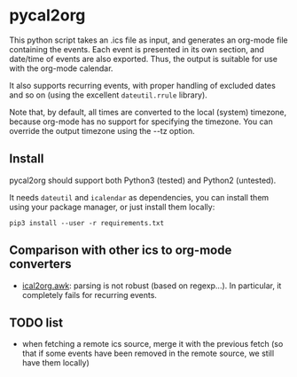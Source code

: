 # pycal2org

This python script takes an .ics file as input, and generates an org-mode file
containing the events.  Each event is presented in its own section, and date/time
of events are also exported.  Thus, the output is suitable for use with the
org-mode calendar.

It also supports recurring events, with proper handling of excluded dates and
so on (using the excellent `dateutil.rrule` library).

Note that, by default, all times are converted to the local (system) timezone,
because org-mode has no support for specifying the timezone.  You can override
the output timezone using the --tz option.

## Install

pycal2org should support both Python3 (tested) and Python2 (untested).

It needs `dateutil` and `icalendar` as dependencies, you can install them using your
package manager, or just install them locally:

    pip3 install --user -r requirements.txt

## Comparison with other ics to org-mode converters

- [ical2org.awk](http://orgmode.org/worg/code/awk/ical2org.awk): parsing is not
  robust (based on regexp...).  In particular, it completely fails for recurring
  events.

## TODO list

- when fetching a remote ics source, merge it with the previous fetch
  (so that if some events have been removed in the remote source, we
  still have them locally)

